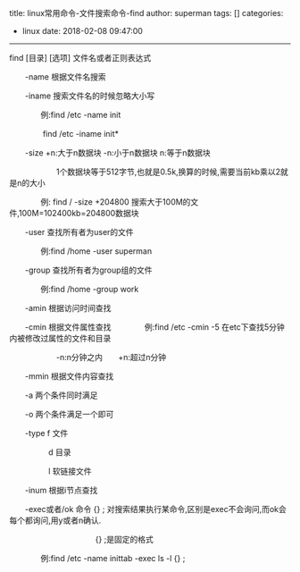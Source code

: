 title: linux常用命令-文件搜索命令-find
author: superman
tags: []
categories:
  - linux
date: 2018-02-08 09:47:00
---
find [目录] [选项] 文件名或者正则表达式

<!--more-->
　　-name 根据文件名搜索

　　-iname 搜索文件名的时候忽略大小写

　　　　例:find /etc -name init

　　    　　find /etc -iname init*

　　-size +n:大于n数据块 -n:小于n数据块 n:等于n数据块

　　　　　　1个数据块等于512字节,也就是0.5k,换算的时候,需要当前kb乘以2就是n的大小

　　　　例: find / -size +204800 搜索大于100M的文件,100M=102400kb=204800数据块

　　-user 查找所有者为user的文件

　　　　例:find /home -user superman

　　-group 查找所有者为group组的文件

　　　　例:find /home -group work

 

　　-amin 根据访问时间查找

 

　　-cmin 根据文件属性查找
　　　　例:find /etc -cmin -5 在etc下查找5分钟内被修改过属性的文件和目录

　　　　　　-n:n分钟之内　　+n:超过n分钟

 

　　-mmin 根据文件内容查找

 

　　-a 两个条件同时满足

　　-o 两个条件满足一个即可

 

　　-type f 文件

　　　　　d 目录

　　　　　l 软链接文件

　　-inum 根据i节点查找

　　-exec或者/ok 命令 {} \; 对搜索结果执行某命令,区别是exec不会询问,而ok会每个都询问,用y或者n确认.

　　　　　　　　　　　{} \;是固定的格式

　　　　例:find /etc -name inittab -exec ls -l {} \;